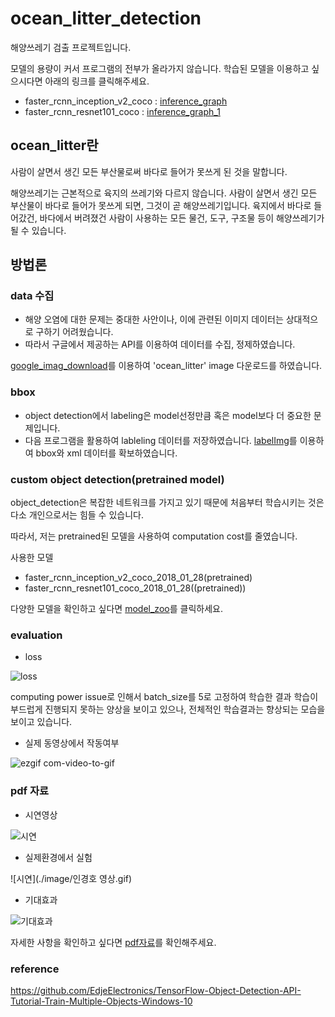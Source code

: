 # ocean_litter_detection
해양쓰레기 검출 프로젝트입니다.

모델의 용량이 커서 프로그램의 전부가 올라가지 않습니다.
학습된 모델을 이용하고 싶으시다면 아래의 링크를 클릭해주세요.

- faster_rcnn_inception_v2_coco : [inference_graph](https://1drv.ms/f/s!Aue5JNE50VRlh6MKUmXLta_mzNUSTA)
- faster_rcnn_resnet101_coco : [inference_graph_1](https://1drv.ms/f/s!Aue5JNE50VRlh6MNeyezEwzM6jPuUA)

## ocean_litter란

사람이 살면서 생긴 모든 부산물로써 바다로 들어가 못쓰게 된 것을 말합니다.

해양쓰레기는 근본적으로 육지의 쓰레기와 다르지 않습니다. 사람이 살면서 생긴 모든 부산물이 바다로 들어가 못쓰게 되면, 그것이 곧 해양쓰레기입니다. 육지에서 바다로 들어갔건, 바다에서 버려졌건 사람이 사용하는 모든 물건, 도구, 구조물 등이 해양쓰레기가 될 수 있습니다.

## 방법론

### data 수집

- 해양 오염에 대한 문제는 중대한 사안이나, 이에 관련된 이미지 데이터는 상대적으로 구하기 어려웠습니다.
- 따라서 구글에서 제공하는 API를 이용하여 데이터를 수집, 정제하였습니다.

[google_imag_download](https://github.com/hardikvasa/google-images-download)를 이용하여 'ocean_litter' image 다운로드를 하였습니다.

### bbox

- object detection에서 labeling은 model선정만큼 혹은 model보다 더 중요한 문제입니다.
- 다음 프로그램을 활용하여 lableling 데이터를 저장하였습니다.
[labelImg](https://github.com/tzutalin/labelImg)를 이용하여 bbox와 xml 데이터를 확보하였습니다.

### custom object detection(pretrained model)

object_detection은 복잡한 네트워크를 가지고 있기 때문에 처음부터 학습시키는 것은 다소 개인으로서는 힘들 수 있습니다.

따라서, 저는 pretrained된 모델을 사용하여 computation cost를 줄였습니다.

사용한 모델

- faster_rcnn_inception_v2_coco_2018_01_28(pretrained)
- faster_rcnn_resnet101_coco_2018_01_28((pretrained))

다양한 모델을 확인하고 싶다면 [model_zoo](https://github.com/tensorflow/models/blob/master/research/object_detection/g3doc/detection_model_zoo.md)를 클릭하세요.


### evaluation


- loss

![loss](https://user-images.githubusercontent.com/27891090/50773648-b0cb7000-12d4-11e9-8cee-2d65975735e3.PNG)

computing power issue로 인해서 batch_size를 5로 고정하여 학습한 결과 학습이 부드럽게 진행되지 못하는 양상을 보이고 있으나,
전체적인 학습결과는 향상되는 모습을 보이고 있습니다.

- 실제 동영상에서 작동여부

![ezgif com-video-to-gif](https://user-images.githubusercontent.com/27891090/50773983-a1005b80-12d5-11e9-9bc2-01d491099204.gif)

### pdf 자료 

- 시연영상

![시연](./image/시연영상.gif)

- 실제환경에서 실험

![시연](./image/인경호 영상.gif)

- 기대효과

![기대효과](./image/기대효과.gif)

자세한 사항을 확인하고 싶다면 [pdf자료](https://github.com/RRoundTable/ocean_litter_detection/blob/master/pdf.pdf)를 확인해주세요.


### reference 
https://github.com/EdjeElectronics/TensorFlow-Object-Detection-API-Tutorial-Train-Multiple-Objects-Windows-10
